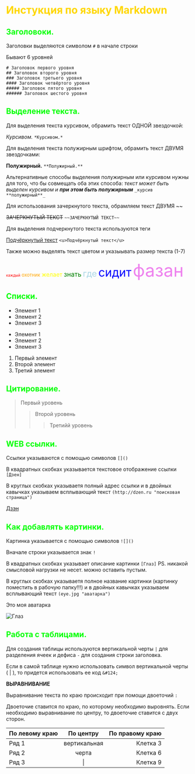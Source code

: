 # <font color=gold> Инстукция по языку Markdown </font>

## <font color=lime> Заголовоки. </font>

Заголовки выделяются символом ```#``` в начале строки

Бывают 6 уровней

```
# Заголовок первого уровня
## Заголовок второго уровня
### Заголовок третьего уровня
#### Заголовок четвёртого уровня
##### Заголовок пятого уровня
###### Заголовок шестого уровня
```

## <font color=lime> Выделение текста. </font>

Для выделения текста курсивом, обрамить текст ОДНОЙ звездочкой:  

*Курсивом.* ```*Курсивом.*```

Для выделения текста полужирным шрифтом, обрамить текст ДВУМЯ звездочками:   

**Полужирный.** ```**Полужирный.**```

Альтернативные способы выделения полужирным или курсивом нужны для того, что бы совмещать оба этих способа: _текст может быть выделен курсивом и **при этом быть полужирным**_ ```_курсив **полужирный**_```

Для использования зачеркнутого текста, обрамляем текст ДВУМЯ ~~

~~ЗАЧЕРКНУТЫЙ ТЕКСТ~~ ```~~ЗАЧЕРКНУТЫЙ ТЕКСТ~~```

Для выделения подчеркнутого текста используются теги

<u>Подчёркнутый текст</u> ```<u>Подчёркнутый текст</u>```

Также можно выделять текст цветом и указыывать размер текста (1-7)

<font color=red size=1>каждый</font>
<font color=orange size=2>охотник</font>
<font color=yellow size=3>желает</font>
<font color=green size=4>знать</font>
<font color=lightblue size=5>где</font>
<font color=blue size=6>сидит</font>
<font color=violet size=7>фазан</font>

## <font color=lime> Списки. </font>

* Элемент 1
* Элемент 2
* Элемент 3

+ Элемент 1
+ Элемент 2
+ Элемент 3

1. Первый элемент 
2. Второй элемент 
3. Третий элемент

## <font color=lime> Цитирование. </font>

> Первый уровень
>>Второй уровень
>>>Третийй уровень

## <font color=lime> WEB ссылки. </font>

Ссылки указываются с помощью символов ```[]()```

В квадратных скобках указывается текстовое отображение ссылки ```[Дзен]```

В круглых скобках указываетя полный адрес ссылки и в двойных кавычках указываем всплывающий текст ```(http://dzen.ru "поисковая страница")```


[Дзэн](http://dzen.ru "поисковая страница")

## <font color=lime> Как добавлять картинки. </font>

Картинка указывается с помощью символов ```![]()```

Вначале строки указывается знак ```!```

В квадратных скобках указывает описание картинки ```[Глаз]``` PS. никакой смысловой нагрузки не несет. можно оставить пустым.

В круглых скобках указываетя полное название картинки (картинку поместить в рабочую папку!!!) и в двойных кавычках указываем всплывающий текст ```(eye.jpg "аватарка")```


Это моя аватарка

![Глаз](eye.jpg "аватарка")

## <font color=lime> Работа с таблицами. </font>

Для создания таблицы используются вертикальной черты ```|``` для разделения ячеек и дефиса ```-``` для создания строки заголовка.

Если в самой таблице нужно использовать символ вертикальной черты ( | ), то придется использовать ее код ```&#124;```

**ВЫРАВНИВАНИЕ**

Выравнивание текста по краю происходит при помощи двоеточий ```:```

Двоеточие ставится по краю, по которому необходимо выровнять. Если необходимо выравнивание по центру, то двоеточие ставится с двух сторон.


| По левому краю | По центру    | По правому краю |
|:---------------|:------------:|----------------:|
| Ряд 1          | вертикальная | Клетка 3        |
| Ряд 2          | черта        | Клетка 6        |
| Ряд 3          | &#124;       | Клетка 9        |
